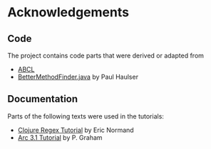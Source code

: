 
Acknowledgements
================

Code
----

The project contains code parts that were derived or adapted from

- [ABCL](https://armedbear.common-lisp.dev)
- [BetterMethodFinder.java](https://adtmag.com/articles/2001/07/24/limitations-of-reflective-method-lookup.aspx)
  by Paul Haulser

Documentation
-------------

Parts of the following texts were used in the tutorials:

- [Clojure Regex Tutorial](https://ericnormand.me/mini-guide/clojure-regex)
  by Eric Normand
- [Arc 3.1 Tutorial](https://arclanguage.github.io/tut-stable.html) by
  P. Graham
  

